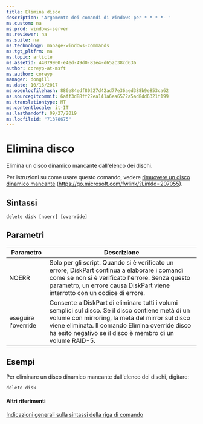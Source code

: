 ```yaml
---
title: Elimina disco
description: 'Argomento dei comandi di Windows per * * * *- '
ms.custom: na
ms.prod: windows-server
ms.reviewer: na
ms.suite: na
ms.technology: manage-windows-commands
ms.tgt_pltfrm: na
ms.topic: article
ms.assetid: 44079900-e4ed-49d0-81e4-d652c38cd636
author: coreyp-at-msft
ms.author: coreyp
manager: dongill
ms.date: 10/16/2017
ms.openlocfilehash: 886e84edf80227d42ad77e36aed388b9e853ca62
ms.sourcegitcommit: 6aff3d88ff22ea141a6ea6572a5ad8dd6321f199
ms.translationtype: MT
ms.contentlocale: it-IT
ms.lasthandoff: 09/27/2019
ms.locfileid: "71378675"
---
```

# <a name="delete-disk"></a>Elimina disco



Elimina un disco dinamico mancante dall'elenco dei dischi.

Per istruzioni su come usare questo comando, vedere [rimuovere un disco dinamico mancante](https://go.microsoft.com/fwlink/?LinkId=207055) (https://go.microsoft.com/fwlink/?LinkId=207055).

## <a name="syntax"></a>Sintassi

```
delete disk [noerr] [override]
```

## <a name="parameters"></a>Parametri

|Parametro|Descrizione|
|---------|-----------|
|NOERR|Solo per gli script. Quando si è verificato un errore, DiskPart continua a elaborare i comandi come se non si è verificato l'errore. Senza questo parametro, un errore causa DiskPart viene interrotto con un codice di errore.|
|eseguire l'override|Consente a DiskPart di eliminare tutti i volumi semplici sul disco. Se il disco contiene metà di un volume con mirroring, la metà del mirror sul disco viene eliminata. Il comando Elimina override disco ha esito negativo se il disco è membro di un volume RAID-5.|

## <a name="BKMK_examples"></a>Esempi

Per eliminare un disco dinamico mancante dall'elenco dei dischi, digitare:
```
delete disk
```

#### <a name="additional-references"></a>Altri riferimenti

[Indicazioni generali sulla sintassi della riga di comando](command-line-syntax-key.md)

